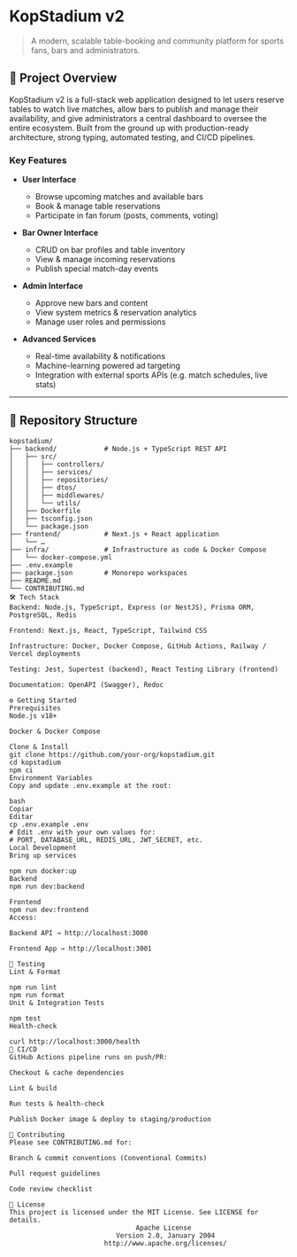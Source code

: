 # KopStadium v2

> A modern, scalable table-booking and community platform for sports fans, bars and administrators.

## 🚀 Project Overview

KopStadium v2 is a full-stack web application designed to let users reserve tables to watch live matches, allow bars to publish and manage their availability, and give administrators a central dashboard to oversee the entire ecosystem. Built from the ground up with production-ready architecture, strong typing, automated testing, and CI/CD pipelines.

### Key Features

- **User Interface**  
  - Browse upcoming matches and available bars  
  - Book & manage table reservations  
  - Participate in fan forum (posts, comments, voting)  

- **Bar Owner Interface**  
  - CRUD on bar profiles and table inventory  
  - View & manage incoming reservations  
  - Publish special match-day events  

- **Admin Interface**  
  - Approve new bars and content  
  - View system metrics & reservation analytics  
  - Manage user roles and permissions  

- **Advanced Services**  
  - Real-time availability & notifications  
  - Machine-learning powered ad targeting  
  - Integration with external sports APIs (e.g. match schedules, live stats)  

---

## 📂 Repository Structure

```text
kopstadium/
├── backend/            # Node.js + TypeScript REST API
│   ├── src/
│   │   ├── controllers/
│   │   ├── services/
│   │   ├── repositories/
│   │   ├── dtos/
│   │   ├── middlewares/
│   │   └── utils/
│   ├── Dockerfile
│   ├── tsconfig.json
│   └── package.json
├── frontend/           # Next.js + React application
│   └── …
├── infra/              # Infrastructure as code & Docker Compose
│   └── docker-compose.yml
├── .env.example
├── package.json        # Monorepo workspaces
├── README.md
└── CONTRIBUTING.md
🛠 Tech Stack
Backend: Node.js, TypeScript, Express (or NestJS), Prisma ORM, PostgreSQL, Redis

Frontend: Next.js, React, TypeScript, Tailwind CSS

Infrastructure: Docker, Docker Compose, GitHub Actions, Railway / Vercel deployments

Testing: Jest, Supertest (backend), React Testing Library (frontend)

Documentation: OpenAPI (Swagger), Redoc

⚙️ Getting Started
Prerequisites
Node.js v18+

Docker & Docker Compose

Clone & Install
git clone https://github.com/your-org/kopstadium.git
cd kopstadium
npm ci
Environment Variables
Copy and update .env.example at the root:

bash
Copiar
Editar
cp .env.example .env
# Edit .env with your own values for:
# PORT, DATABASE_URL, REDIS_URL, JWT_SECRET, etc.
Local Development
Bring up services

npm run docker:up
Backend
npm run dev:backend

Frontend
npm run dev:frontend
Access:

Backend API → http://localhost:3000

Frontend App → http://localhost:3001

🧪 Testing
Lint & Format

npm run lint
npm run format
Unit & Integration Tests

npm test
Health-check

curl http://localhost:3000/health
🚢 CI/CD
GitHub Actions pipeline runs on push/PR:

Checkout & cache dependencies

Lint & build

Run tests & health-check

Publish Docker image & deploy to staging/production

🤝 Contributing
Please see CONTRIBUTING.md for:

Branch & commit conventions (Conventional Commits)

Pull request guidelines

Code review checklist

📄 License
This project is licensed under the MIT License. See LICENSE for details.
                                Apache License
                           Version 2.0, January 2004
                        http://www.apache.org/licenses/
